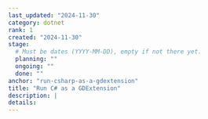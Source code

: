 ```yaml
---
last_updated: "2024-11-30"
category: dotnet
rank: 1
created: "2024-11-30"
stage:
  # Must be dates (YYYY-MM-DD), empty if not there yet.
  planning: ""
  ongoing: ""
  done: ""
anchor: "run-csharp-as-a-gdextension"
title: "Run C# as a GDExtension"
description: |
details:
---
```

